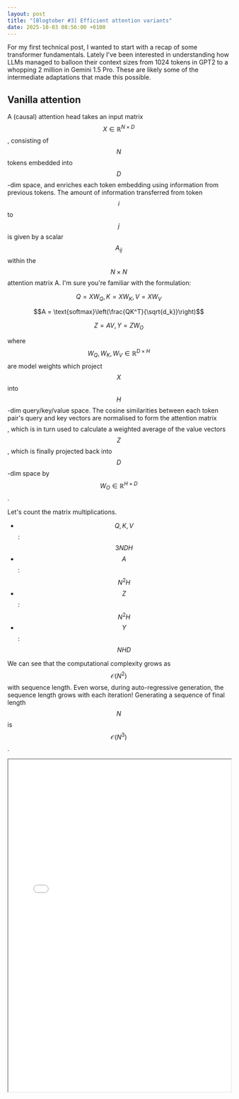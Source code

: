 ```yaml
---
layout: post
title: "[Blogtober #3] Efficient attention variants"
date: 2025-10-03 08:56:00 +0100
---
```

<script type="text/javascript" id="MathJax-script" async
    src="https://cdn.jsdelivr.net/npm/mathjax@3/es5/tex-mml-chtml.js">
</script>
<link rel="stylesheet" href="/assets/css/style.css">

For my first technical post, I wanted to start with a recap of some transformer fundamentals. Lately I've been 
interested in understanding how LLMs managed to balloon their context sizes from 1024 tokens in GPT2 to a whopping 2 
million in Gemini 1.5 Pro. These are likely some of the intermediate adaptations that made this possible.

## Vanilla attention
A (causal) attention head takes an input matrix $$X \in \mathbb{R}^{N \times D}$$, consisting of $$N$$ tokens embedded 
into $$D$$-dim space, and enriches each token embedding using information from previous tokens. The amount of 
information transferred from token $$i$$ to $$j$$ is given by a scalar $$A_{ij}$$ within the $$N\times N$$ attention 
matrix A. I'm sure you're familiar with the formulation:

$$Q = X W_Q, K = X W_K, V = X W_V$$

$$A = \text{softmax}\left(\frac{QK^T}{\sqrt{d_k}}\right)$$

$$Z = AV, Y = Z W_O$$

where $$W_Q,W_K,W_V \in \mathbb{R}^{D\times H}$$ are model weights which project $$X$$ into $$H$$-dim query/key/value space. The cosine similarities between each token pair's query and key vectors are normalised to form the attention matrix $$$$, which is in turn used to calculate a weighted average of the value vectors $$Z$$, which is finally projected back into $$D$$-dim space by $$W_O \in \mathbb{R}^{H\times D}$$.

Let's count the matrix multiplications.
- $$Q,K,V$$: $$3NDH$$
- $$A$$: $$N^2H$$
- $$Z$$: $$N^2H$$
- $$Y$$: $$NHD$$

We can see that the computational complexity grows as $$\mathcal{O}(N^2)$$ with sequence length. Even worse, during auto-regressive generation, the sequence length grows with each iteration! Generating a sequence of final length $$N$$ is $$\mathcal{O}(N^3)$$.

<iframe src="/assets/html/attn-vis.html" width="100%" height="750" scrolling="no">

- KV-cache, chunk, pre-fill
- FlashAttention
- MQA/GQA
- Sliding window attention
- RetNet
- YOCO
- Titans
